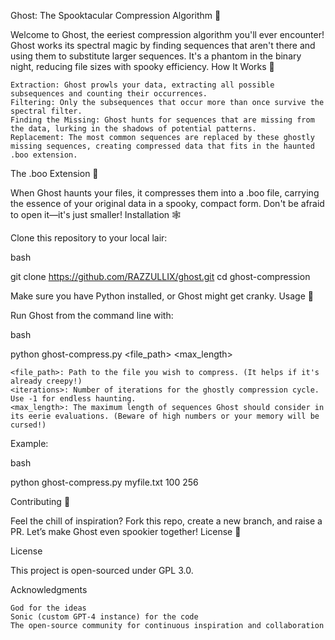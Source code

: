 Ghost: The Spooktacular Compression Algorithm 👻

Welcome to Ghost, the eeriest compression algorithm you'll ever encounter! Ghost works its spectral magic by finding sequences that aren't there and using them to substitute larger sequences. It's a phantom in the binary night, reducing file sizes with spooky efficiency.
How It Works 🎃

    Extraction: Ghost prowls your data, extracting all possible subsequences and counting their occurrences.
    Filtering: Only the subsequences that occur more than once survive the spectral filter.
    Finding the Missing: Ghost hunts for sequences that are missing from the data, lurking in the shadows of potential patterns.
    Replacement: The most common sequences are replaced by these ghostly missing sequences, creating compressed data that fits in the haunted .boo extension.

The .boo Extension 👻

When Ghost haunts your files, it compresses them into a .boo file, carrying the essence of your original data in a spooky, compact form. Don't be afraid to open it—it's just smaller!
Installation 🕸️

Clone this repository to your local lair:

bash

git clone https://github.com/RAZZULLIX/ghost.git
cd ghost-compression

Make sure you have Python installed, or Ghost might get cranky.
Usage 🦇

Run Ghost from the command line with:

bash

python ghost-compress.py <file_path> <iterations> <max_length>

    <file_path>: Path to the file you wish to compress. (It helps if it's already creepy!)
    <iterations>: Number of iterations for the ghostly compression cycle. Use -1 for endless haunting.
    <max_length>: The maximum length of sequences Ghost should consider in its eerie evaluations. (Beware of high numbers or your memory will be cursed!)

Example:

bash

python ghost-compress.py myfile.txt 100 256

Contributing 👻

Feel the chill of inspiration? Fork this repo, create a new branch, and raise a PR. Let’s make Ghost even spookier together!
License 🧛

License

This project is open-sourced under GPL 3.0.

Acknowledgments

    God for the ideas
    Sonic (custom GPT-4 instance) for the code
    The open-source community for continuous inspiration and collaboration
